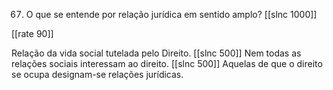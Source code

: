 67. O que se entende por relação jurídica em sentido amplo?
[[slnc 1000]]

[[rate 90]]

Relação da vida social tutelada pelo Direito.
[[slnc 500]]
Nem todas as relações sociais interessam ao direito.
[[slnc 500]]
Aquelas de que o direito se ocupa designam-se relações jurídicas.
